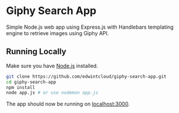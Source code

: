 # Giphy Search App
Simple Node.js web app using Express.js with Handlebars templating engine to retrieve images using Giphy API.

## Running Locally
Make sure you have [Node.js](http://nodejs.org/) installed.

```sh
git clone https://github.com/edwintcloud/giphy-search-app.git
cd giphy-search-app
npm install
node app.js # or use nodemon app.js
```

The app should now be running on [localhost:3000](http://localhost:3000/).
